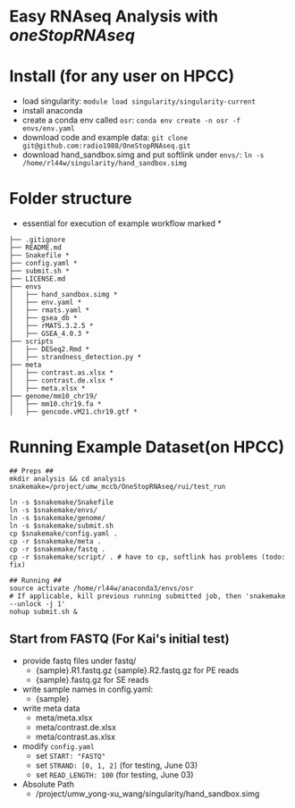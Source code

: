 # Easy RNAseq Analysis with *oneStopRNAseq*


# Install (for any user on HPCC)

- load singularity: `module load singularity/singularity-current`
- install anaconda
- create a conda env called `osr`: `conda env create -n osr -f envs/env.yaml`
- download code and example data: `git clone git@github.com:radio1988/OneStopRNAseq.git`
- download hand_sandbox.simg and put softlink under `envs/`: `ln -s /home/rl44w/singularity/hand_sandbox.simg`


# Folder structure
- essential for execution of example workflow marked *


```
├── .gitignore
├── README.md
├── Snakefile *
├── config.yaml *
├── submit.sh *
├── LICENSE.md 
├── envs
│   ├── hand_sandbox.simg *
│   ├── env.yaml * 
│   ├── rmats.yaml *
│   ├── gsea_db *
│   ├── rMATS.3.2.5 *
│   ├── GSEA_4.0.3 *
├── scripts
│   ├── DESeq2.Rmd *
│   ├── strandness_detection.py *
├── meta
│   ├── contrast.as.xlsx *
│   ├── contrast.de.xlsx *
│   ├── meta.xlsx *
├── genome/mm10_chr19/
│   ├── mm10.chr19.fa *
│   ├── gencode.vM21.chr19.gtf *
```

# Running Example Dataset(on HPCC)
```
## Preps ##
mkdir analysis && cd analysis
snakemake=/project/umw_mccb/OneStopRNAseq/rui/test_run

ln -s $snakemake/Snakefile 
ln -s $snakemake/envs/
ln -s $snakemake/genome/
ln -s $snakemake/submit.sh 
cp $snakemake/config.yaml .
cp -r $snakemake/meta .
cp -r $snakemake/fastq .
cp -r $snakemake/script/ . # have to cp, softlink has problems (todo: fix)

## Running ##
source activate /home/rl44w/anaconda3/envs/osr
# If applicable, kill previous running submitted job, then 'snakemake --unlock -j 1'
nohup submit.sh &
```


## Start from FASTQ (For Kai's initial test)
- provide fastq files under fastq/
	- {sample}.R1.fastq.gz {sample}.R2.fastq.gz for PE reads
	- {sample}.fastq.gz for SE reads
- write sample names in config.yaml: 
	- {sample}
- write meta data
	- meta/meta.xlsx
	- meta/contrast.de.xlsx 
	- meta/contrast.as.xlsx 
- modify `config.yaml`
	- set `START: "FASTQ"`
	- set `STRAND: [0, 1, 2]` (for testing, June 03)
	- set `READ_LENGTH: 100` (for testing, June 03)
- Absolute Path
	- /project/umw_yong-xu_wang/singularity/hand_sandbox.simg

	
